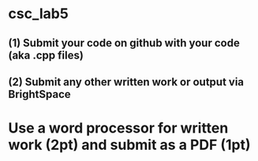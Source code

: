 # csc_lab5

## (1) Submit your code on github with your code (aka .cpp files)

## (2) Submit any other written work or output via BrightSpace

# Use a word processor for written work (2pt) and submit as a PDF (1pt)
